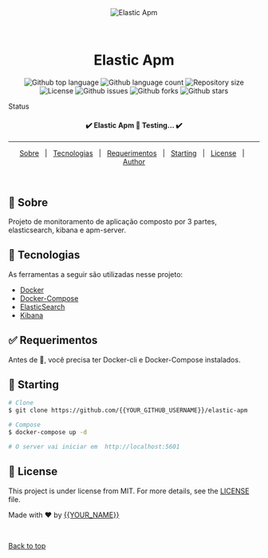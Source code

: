 <div align="center" id="top"> 
  <img src="./.github/app.gif" alt="Elastic Apm" />

  &#xa0;

</div>

<h1 align="center">Elastic Apm</h1>

<p align="center">
  <img alt="Github top language" src="https://img.shields.io/github/languages/top/{{YOUR_GITHUB_USERNAME}}/elastic-apm?color=56BEB8">

  <img alt="Github language count" src="https://img.shields.io/github/languages/count/{{YOUR_GITHUB_USERNAME}}/elastic-apm?color=56BEB8">

  <img alt="Repository size" src="https://img.shields.io/github/repo-size/{{YOUR_GITHUB_USERNAME}}/elastic-apm?color=56BEB8">

  <img alt="License" src="https://img.shields.io/github/license/{{YOUR_GITHUB_USERNAME}}/elastic-apm?color=56BEB8">

  <img alt="Github issues" src="https://img.shields.io/github/issues/{{YOUR_GITHUB_USERNAME}}/elastic-apm?color=56BEB8" />

  <img alt="Github forks" src="https://img.shields.io/github/forks/{{YOUR_GITHUB_USERNAME}}/elastic-apm?color=56BEB8" />

  <img alt="Github stars" src="https://img.shields.io/github/stars/{{YOUR_GITHUB_USERNAME}}/elastic-apm?color=56BEB8" />
</p>

Status

<h4 align="center"> 
	✔️   Elastic Apm 🚀 Testing...  ✔️ 
</h4> 

<hr>

<p align="center">
  <a href="#dart-about">Sobre</a> &#xa0; | &#xa0; 
  <!-- <a href="#sparkles-features">Features</a> &#xa0; | &#xa0; -->
  <a href="#rocket-technologies">Tecnologias</a> &#xa0; | &#xa0;
  <a href="#white_check_mark-requirements">Requerimentos</a> &#xa0; | &#xa0;
  <a href="#checkered_flag-starting">Starting</a> &#xa0; | &#xa0;
  <a href="#memo-license">License</a> &#xa0; | &#xa0;
  <a href="https://github.com/{{YOUR_GITHUB_USERNAME}}" target="_blank">Author</a>
</p>

<br>

## :dart: Sobre ##

Projeto de monitoramento de aplicação composto por 3 partes, elasticsearch, kibana e apm-server.

<!-- ## :sparkles: Features ##

:heavy_check_mark: Feature 1;\
:heavy_check_mark: Feature 2;\
:heavy_check_mark: Feature 3; -->

## :rocket: Tecnologias ##

As ferramentas a seguir são utilizadas nesse projeto:

- [Docker](https://www.docker.com/)
- [Docker-Compose](https://docs.docker.com/compose/)
- [ElasticSearch](https://www.elastic.co/pt/elasticsearch/)
- [Kibana](https://www.elastic.co/pt/kibana/)


## :white_check_mark: Requerimentos ##

Antes de :checkered_flag:, você precisa ter Docker-cli e Docker-Compose instalados.

## :checkered_flag: Starting ##

```bash
# Clone 
$ git clone https://github.com/{{YOUR_GITHUB_USERNAME}}/elastic-apm

# Compose
$ docker-compose up -d

# O server vai iniciar em  http://localhost:5601
```

## :memo: License ##

This project is under license from MIT. For more details, see the [LICENSE](LICENSE.md) file.


Made with :heart: by <a href="https://github.com/{{YOUR_GITHUB_USERNAME}}" target="_blank">{{YOUR_NAME}}</a>

&#xa0;

<a href="#top">Back to top</a>
